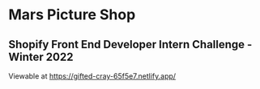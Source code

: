 # Mars Picture Shop

## Shopify Front End Developer Intern Challenge - Winter 2022
Viewable at https://gifted-cray-65f5e7.netlify.app/ 

